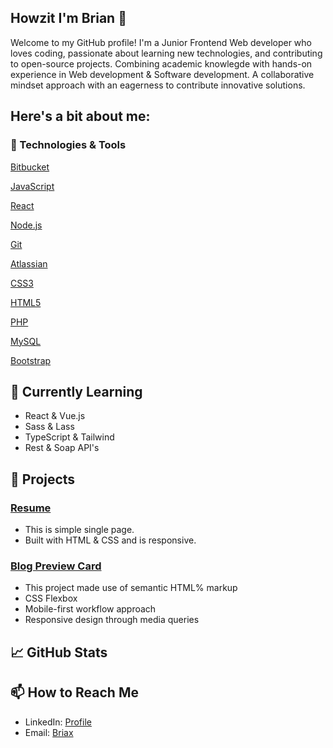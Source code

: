 ## Howzit I'm Brian 👋

Welcome to my GitHub profile! 
I'm a Junior Frontend Web developer who loves coding, passionate about learning new technologies, and contributing to open-source projects. 
Combining academic knowlegde with hands-on experience in Web development & Software development. A collaborative mindset approach with an eagerness to contribute innovative solutions.  

## Here's a bit about me:
### 🔧 Technologies & Tools

[Bitbucket](https://img.shields.io/badge/-Bitbucket-333333?style=flat&logo=bitbucket)

[JavaScript](https://img.shields.io/badge/-JavaScript-333333?style=flat&logo=javascript)

[React](https://img.shields.io/badge/-React-333333?style=flat&logo=react)

[Node.js](https://img.shields.io/badge/-Node.js-333333?style=flat&logo=node.js)

[Git](https://img.shields.io/badge/-Git-333333?style=flat&logo=git)

[Atlassian](https://img.shields.io/badge/-Atlassian-333333?style=flat&logo=atlassian)

[CSS3](https://img.shields.io/badge/-Css3-333333?style=flat&logo=css3)

[HTML5](https://img.shields.io/badge/-Html5-333333?style=flat&logo=html5)

[PHP](https://img.shields.io/badge/-PHP-333333?style=flat&logo=php)

[MySQL](https://img.shields.io/badge/-MySQL-333333?style=flat&logo=mysql) 

[Bootstrap](https://img.shields.io/badge/-Bootstrap-333333?style=flat&logo=bootstrap)


## 🌱 Currently Learning

- React & Vue.js
- Sass & Lass
- TypeScript & Tailwind
- Rest & Soap API's

## 🚀 Projects

### [Resume](https://github.com/Devbriax/resume-web-page)

- This is simple single page. 
- Built with HTML & CSS and is responsive. 

### [Blog Preview Card](https://github.com/Devbriax/blog-preview-card)
- This project made use of semantic HTML% markup
- CSS Flexbox
- Mobile-first workflow approach
- Responsive design through media queries

## 📈 GitHub Stats
[](https://github-readme-stats.vercel.app/api?username=Devbriax&show_icons=true&theme=radical)

## 📫 How to Reach Me

- LinkedIn: [Profile](https://www.linkedin.com/in/your-profile)
- Email: [Briax](mailto:your.brianjlm@outlook.com)

